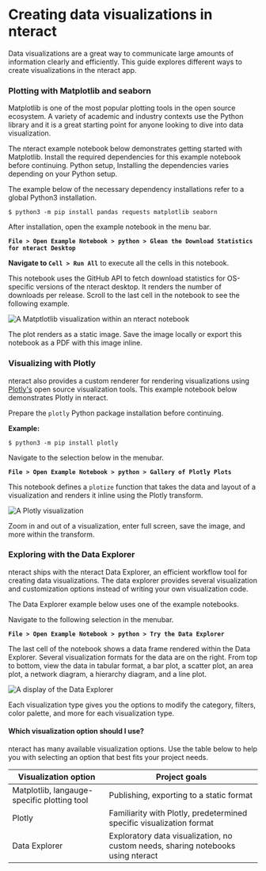 # Creating data visualizations in nteract

Data visualizations are a great way to communicate large amounts of information clearly and efficiently. This guide explores different ways to create visualizations in the nteract app.

### Plotting with Matplotlib and seaborn

Matplotlib is one of the most popular plotting tools in the open source ecosystem. A variety of academic and industry contexts use the Python library and it is a great starting point for anyone looking to dive into data visualization.

The nteract example notebook below demonstrates getting started with Matplotlib.
Install the required dependencies for this example notebook before continuing. Python setup, Installing the dependencies varies depending on your Python setup.

The example below of the necessary dependency installations refer to a global Python3 installation.

```
$ python3 -m pip install pandas requests matplotlib seaborn
```

After installation, open the example notebook in the menu bar.

**`File > Open Example Notebook > python > Glean the Download Statistics for nteract Desktop`**

**Navigate to `Cell > Run All`** to execute all the cells in this notebook.

This notebook uses the GitHub API to fetch download statistics for OS-specific versions of the nteract desktop. It renders the number of downloads per release. Scroll to the last cell in the notebook to see the following example.

![A Matptlotlib visualization within an nteract notebook](https://cldup.com/M-dPmjYXgL.png)

The plot renders as a static image. Save the image locally or export this notebook as a PDF with this image inline.

### Visualizing with Plotly

nteract also provides a custom renderer for rendering visualizations using [Plotly's](https://plot.ly/) open source visualization tools. This example notebook below demonstrates Plotly in nteract.

Prepare the `plotly` Python package installation before continuing.

**Example:**

```
$ python3 -m pip install plotly
```

Navigate to the selection below in the menubar.

**`File > Open Example Notebook > python > Gallery of Plotly Plots`**

This notebook defines a `plotize` function that takes the data and layout of a visualization and renders it inline using the Plotly transform.

![A Plotly visualization](https://cldup.com/dlhVzlypSi.png)

Zoom in and out of a visualization, enter full screen, save the image, and more within the transform.

### Exploring with the Data Explorer

nteract ships with the nteract Data Explorer, an efficient workflow tool for creating data visualizations. The data explorer provides several visualization and customization options instead of writing your own visualization code.

The Data Explorer example below uses one of the example notebooks. 

Navigate to the following selection in the menubar.

**`File > Open Example Notebook > python > Try the Data Explorer`**

The last cell of the notebook shows a data frame rendered within the Data Explorer. Several visualization formats for the data are on the right. From top to bottom, view the data in tabular format, a bar plot, a scatter plot, an area plot, a network diagram, a hierarchy diagram, and a line plot.

![A display of the Data Explorer](https://cldup.com/ZRhONURThl.png)

Each visualization type gives you the options to modify the category, filters, color palette, and more for each visualization type.

#### Which visualization option should I use?

nteract has many available visualization options. Use the table below to help you with selecting an option that best fits your project needs.

| Visualization option | Project goals |
| ---- | ---- |
| Matplotlib, langauge-specific plotting tool | Publishing, exporting to a static format |
| Plotly | Familiarity with Plotly, predetermined specific visualization format |
| Data Explorer | Exploratory data visualization, no custom needs, sharing notebooks using nteract |
